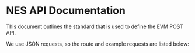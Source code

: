 # NES API Documentation

This document outlines the standard that is used to define the EVM POST API.

We use JSON requests, so the route and example requests are listed below:

